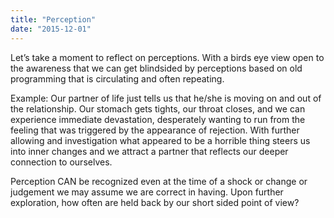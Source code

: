 ```yaml
---
title: "Perception"
date: "2015-12-01"
---
```


Let’s take a moment to reflect on perceptions. With a birds eye view open to the
awareness that we can get blindsided by perceptions based on old programming
that is circulating and often repeating.

Example: Our partner of life just tells us that he/she is moving on and out of
the relationship. Our stomach gets tights, our throat closes, and we can
experience immediate devastation, desperately wanting to run from the feeling
that was triggered by the appearance of rejection. With further allowing and
investigation what appeared to be a horrible thing steers us into inner changes
and we attract a partner that reflects our deeper connection to ourselves.

Perception CAN be recognized even at the time of a shock or change or judgement
we may assume we are correct in having. Upon further exploration, how often are
held back by our short sided point of view?
